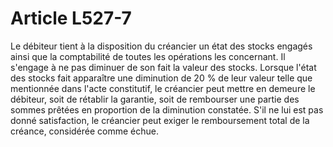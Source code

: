 # Article L527-7

Le débiteur tient à la disposition du créancier un état des stocks engagés ainsi que la comptabilité de toutes les opérations les concernant.   Il s'engage à ne pas diminuer de son fait la valeur des stocks.   Lorsque l'état des stocks fait apparaître une diminution de 20 % de leur valeur telle que mentionnée dans l'acte constitutif, le créancier peut mettre en demeure le débiteur, soit de rétablir la garantie, soit de rembourser une partie des sommes prêtées en proportion de la diminution constatée. S'il ne lui est pas donné satisfaction, le créancier peut exiger le remboursement total de la créance, considérée comme échue.
